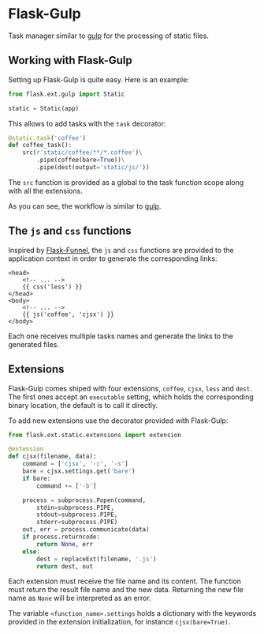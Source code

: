 # Flask-Gulp
Task manager similar to [gulp](URL) for the processing of static files.

## Working with Flask-Gulp
Setting up Flask-Gulp is quite easy. Here is an example:

```python
from flask.ext.gulp import Static

static = Static(app)
```

This allows to add tasks with the `task` decorator:

```python
@static.task('coffee')
def coffee_task():
    src(r'static/coffee/**/*.coffee')\
        .pipe(coffee(bare=True))\
        .pipe(dest(output='static/js/'))
```

The `src` function is provided as a global to the task function scope along with all the extensions.

As you can see, the workflow is similar to [gulp](URL).

## The `js` and `css` functions
Inspired by [Flask-Funnel](URL), the `js` and `css` functions are provided to the application context in order to generate the corresponding links:

```html+jinja
<head>
    <!-- ... -->
    {{ css('less') }}
</head>
<body>
    <!-- ... -->
    {{ js('coffee', 'cjsx') }}
</body>
```

Each one receives multiple tasks names and generate the links to the generated files.

## Extensions
Flask-Gulp comes shiped with four extensions, `coffee`, `cjsx`, `less` and `dest`. The first ones accept an `executable` setting, which holds the corresponding binary location, the default is to call it directly.

To add new extensions use the decorator provided with Flask-Gulp:

```python
from flask.ext.static.extensions import extension

@extension
def cjsx(filename, data):
    command = ['cjsx', '-c', '-s']
    bare = cjsx.settings.get('bare')
    if bare:
        command += ['-b']

    process = subprocess.Popen(command,
        stdin=subprocess.PIPE,
        stdout=subprocess.PIPE,
        stderr=subprocess.PIPE)
    out, err = process.communicate(data)
    if process.returncode:
        return None, err
    else:
        dest = replaceExt(filename, '.js')
        return dest, out
```

Each extension must receive the file name and its content. The function must return the result file name and the new data. Returning the new file name as `None` will be interpreted as an error.

The variable `<function_name>.settings` holds a dictionary with the keywords provided in the extension initialization, for instance `cjsx(bare=True)`.
